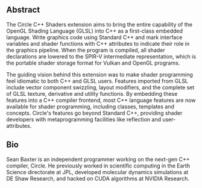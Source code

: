 ## Abstract

The Circle C++ Shaders extension aims to bring the entire capability of the OpenGL Shading Language (GLSL) into C++ as a first-class embedded language. Write graphics code using Standard C++ and mark interface variables and shader functions with C++ attributes to indicate their role in the graphics pipeline. When the program is compiled, all shader declarations are lowered to the SPIR-V intermediate representation, which is the portable shader storage format for Vulkan and OpenGL programs. 

The guiding vision behind this extension was to make shader programming feel idiomatic to both C++ and GLSL users. Features imported from GLSL include vector component swizzling, layout modifiers, and the complete set of GLSL texture, derivative and utility functions. By embedding these features into a C++ compiler frontend, most C++ language features are now available for shader programming, including classes, templates and concepts. Circle's features go beyond Standard C++, providing shader developers with metaprogramming facilities like reflection and user-attributes.

## Bio

Sean Baxter is an independent programmer working on the next-gen C++ compiler, Circle. He previously worked in scientific computing in the Earth Science directorate at JPL, developed molecular dynamics simulations at DE Shaw Research, and hacked on CUDA algorithms at NVIDIA Research.